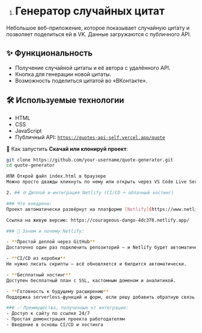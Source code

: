 1. # Генератор случайных цитат

Небольшое веб-приложение, которое показывает случайную цитату и позволяет поделиться ей в VK. Данные загружаются с публичного API.

## ✨ Функциональность

- Получение случайной цитаты и её автора с удалённого API.
- Кнопка для генерации новой цитаты.
- Возможность поделиться цитатой во «ВКонтакте».

## 🛠️ Используемые технологии

- HTML
- CSS
- JavaScript
- Публичный API: [`https://quotes-api-self.vercel.app/quote`](https://quotes-api-self.vercel.app/quote)

🚀 Как запустить
**Скачай или клонируй проект**:
   ```bash
   git clone https://github.com/your-username/quote-generator.git
   cd quote-generator

   ИЛИ Открой файл index.html в браузере
   Можно просто дважды кликнуть по нему или открыть через VS Code Live Server.

2. ## 🌐 Деплой и интеграция Netlify (CI/CD + облачный хостинг)

### Что внедрено:
Проект автоматически развёрнут на платформе [Netlify](https://www.netlify.com/) — облачном хостинге с поддержкой CI/CD и бесплатным SSL-сертификатом.

Ссылка на живую версию: https://courageous-dango-4dc378.netlify.app/

### 📌 Зачем и почему Netlify:

- **Простой деплой через GitHub**  
  Достаточно один раз подключить репозиторий — и Netlify будет автоматически обновлять сайт при каждом коммите.

- **CI/CD из коробки**  
  Не нужно писать скрипты — всё обновляется и билдится автоматически.

- **Бесплатный хостинг**  
  Доступен бесплатный план с SSL, кастомным доменом и аналитикой.

- **Готовность к будущему расширению**  
  Поддержка serverless-функций и форм, если решу добавить обратную связь или собственный API.

### ✅ Преимущества, полученные от интеграции:
- Доступ к сайту по ссылке 24/7
- Простая демонстрация проекта работодателям
- Введение в основы CI/CD и хостинга




